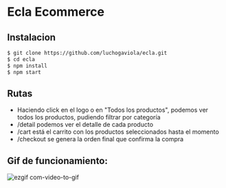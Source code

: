 # Ecla Ecommerce

## Instalacion

```sh
$ git clone https://github.com/luchogaviola/ecla.git
$ cd ecla
$ npm install
$ npm start
```

## Rutas
- Haciendo click en el logo o en "Todos los productos", podemos ver todos los productos, pudiendo filtrar por categoría
- /detail podemos ver el detalle de cada producto
- /cart está el carrito con los productos seleccionados hasta el momento
- /checkout se genera la orden final que confirma la compra

## Gif de funcionamiento:

![ezgif com-video-to-gif](https://user-images.githubusercontent.com/99377836/218137049-79331a81-0588-4d07-b00e-12716a03bb15.gif)
